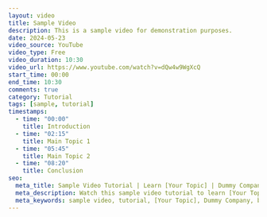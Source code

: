 ```yaml
---
layout: video
title: Sample Video
description: This is a sample video for demonstration purposes.
date: 2024-05-23
video_source: YouTube
video_type: Free
video_duration: 10:30
video_url: https://www.youtube.com/watch?v=dQw4w9WgXcQ
start_time: 00:00
end_time: 10:30
comments: true
category: Tutorial
tags: [sample, tutorial]
timestamps:
  - time: "00:00"
    title: Introduction
  - time: "02:15"
    title: Main Topic 1
  - time: "05:45"
    title: Main Topic 2
  - time: "08:20"
    title: Conclusion
seo:
  meta_title: Sample Video Tutorial | Learn [Your Topic] | Dummy Company
  meta_description: Watch this sample video tutorial to learn [Your Topic]. Get started with Dummy Company's expert guidance. Perfect for beginners.
  meta_keywords: sample video, tutorial, [Your Topic], Dummy Company, beginner tutorial, learning video
---
```

